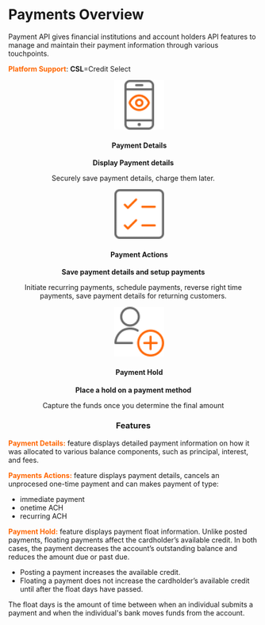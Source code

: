 # Payments Overview

Payment API gives financial institutions and account holders API features to manage and maintain their payment information through various touchpoints.

**<span style="color:#ff6600;">Platform Support</span>**: **CSL**=Credit Select 

<style>
.col-md-4 ul li {
    list-style: none;
}
</style>

<div class="row" style="text-align:center;" markdown=1>
<div class="col-md-4" markdown=1>

*   ![](assets/images/access-account-information.png)
    
    #### Payment Details

**Display Payment details**

Securely save payment details, charge them later.

</div>
<div class="col-md-4" markdown=1>

*   ![](assets/images/retrieve-statements.png)

    #### Payment Actions

**Save payment details and setup payments**

Initiate recurring payments, schedule payments, reverse right time payments, save payment details for returning customers.

</div>
<div class="col-md-4" markdown=1>

*   ![](assets/images/retrieve-account-limits.png)
    
    #### Payment Hold

**Place a hold on a payment method**

Capture the funds once you determine the final amount
    
</div>
</div>

 <h3 style="text-align: center">Features</h3> 

**<span style="color:#ff6600;">Payment Details:</span>** feature displays detailed payment information  on how it was allocated to various balance components, such as principal, interest, and fees.

**<span style="color:#ff6600;">Payments Actions:</span>** feature displays payment details, cancels an unprocesed one-time payment and can makes payment of type: <br>

* immediate payment
* onetime ACH
* recurring ACH

**<span style="color:#ff6600;">Payment Hold:</span>** feature displays payment float information. 
Unlike posted payments, floating payments affect the cardholder’s available credit. In both cases, the payment decreases the account’s outstanding balance and reduces the amount due or past due.

* Posting a payment increases the available credit.
* Floating a payment does not increase the cardholder’s available credit until after the float days have passed.

The float days is the amount of time between when an individual submits a payment and when the individual's bank moves funds from the account.
